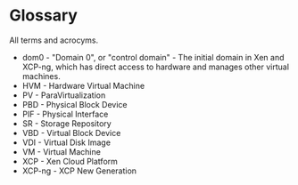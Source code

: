 # Glossary

All terms and acrocyms.

* dom0 - "Domain 0", or "control domain" - The initial domain in Xen and XCP-ng, which has direct access to hardware and manages other virtual machines.
* HVM - Hardware Virtual Machine
* PV - ParaVirtualization
* PBD - Physical Block Device
* PIF - Physical Interface
* SR - Storage Repository
* VBD - Virtual Block Device
* VDI - Virtual Disk Image
* VM - Virtual Machine
* XCP - Xen Cloud Platform
* XCP-ng - XCP New Generation
